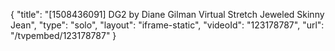 {
    "title": "[1508436091] DG2 by Diane Gilman Virtual Stretch Jeweled Skinny Jean",
    "type": "solo",
    "layout": "iframe-static",
    "videoId": "123178787",
    "url": "\/tvpembed\/123178787"
}